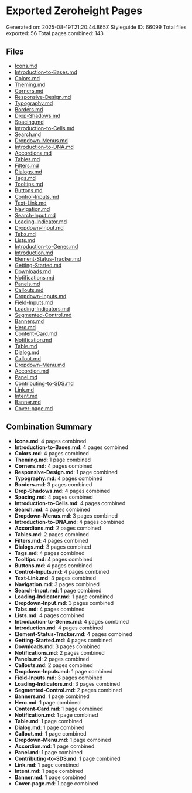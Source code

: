 # Exported Zeroheight Pages

Generated on: 2025-08-19T21:20:44.865Z
Styleguide ID: 66099
Total files exported: 56
Total pages combined: 143

## Files

- [Icons.md](./Icons.md)
- [Introduction-to-Bases.md](./Introduction-to-Bases.md)
- [Colors.md](./Colors.md)
- [Theming.md](./Theming.md)
- [Corners.md](./Corners.md)
- [Responsive-Design.md](./Responsive-Design.md)
- [Typography.md](./Typography.md)
- [Borders.md](./Borders.md)
- [Drop-Shadows.md](./Drop-Shadows.md)
- [Spacing.md](./Spacing.md)
- [Introduction-to-Cells.md](./Introduction-to-Cells.md)
- [Search.md](./Search.md)
- [Dropdown-Menus.md](./Dropdown-Menus.md)
- [Introduction-to-DNA.md](./Introduction-to-DNA.md)
- [Accordions.md](./Accordions.md)
- [Tables.md](./Tables.md)
- [Filters.md](./Filters.md)
- [Dialogs.md](./Dialogs.md)
- [Tags.md](./Tags.md)
- [Tooltips.md](./Tooltips.md)
- [Buttons.md](./Buttons.md)
- [Control-Inputs.md](./Control-Inputs.md)
- [Text-Link.md](./Text-Link.md)
- [Navigation.md](./Navigation.md)
- [Search-Input.md](./Search-Input.md)
- [Loading-Indicator.md](./Loading-Indicator.md)
- [Dropdown-Input.md](./Dropdown-Input.md)
- [Tabs.md](./Tabs.md)
- [Lists.md](./Lists.md)
- [Introduction-to-Genes.md](./Introduction-to-Genes.md)
- [Introduction.md](./Introduction.md)
- [Element-Status-Tracker.md](./Element-Status-Tracker.md)
- [Getting-Started.md](./Getting-Started.md)
- [Downloads.md](./Downloads.md)
- [Notifications.md](./Notifications.md)
- [Panels.md](./Panels.md)
- [Callouts.md](./Callouts.md)
- [Dropdown-Inputs.md](./Dropdown-Inputs.md)
- [Field-Inputs.md](./Field-Inputs.md)
- [Loading-Indicators.md](./Loading-Indicators.md)
- [Segmented-Control.md](./Segmented-Control.md)
- [Banners.md](./Banners.md)
- [Hero.md](./Hero.md)
- [Content-Card.md](./Content-Card.md)
- [Notification.md](./Notification.md)
- [Table.md](./Table.md)
- [Dialog.md](./Dialog.md)
- [Callout.md](./Callout.md)
- [Dropdown-Menu.md](./Dropdown-Menu.md)
- [Accordion.md](./Accordion.md)
- [Panel.md](./Panel.md)
- [Contributing-to-SDS.md](./Contributing-to-SDS.md)
- [Link.md](./Link.md)
- [Intent.md](./Intent.md)
- [Banner.md](./Banner.md)
- [Cover-page.md](./Cover-page.md)

## Combination Summary

- **Icons.md**: 4 pages combined
- **Introduction-to-Bases.md**: 4 pages combined
- **Colors.md**: 4 pages combined
- **Theming.md**: 1 page combined
- **Corners.md**: 4 pages combined
- **Responsive-Design.md**: 1 page combined
- **Typography.md**: 4 pages combined
- **Borders.md**: 3 pages combined
- **Drop-Shadows.md**: 4 pages combined
- **Spacing.md**: 4 pages combined
- **Introduction-to-Cells.md**: 4 pages combined
- **Search.md**: 4 pages combined
- **Dropdown-Menus.md**: 3 pages combined
- **Introduction-to-DNA.md**: 4 pages combined
- **Accordions.md**: 2 pages combined
- **Tables.md**: 2 pages combined
- **Filters.md**: 4 pages combined
- **Dialogs.md**: 3 pages combined
- **Tags.md**: 4 pages combined
- **Tooltips.md**: 4 pages combined
- **Buttons.md**: 4 pages combined
- **Control-Inputs.md**: 4 pages combined
- **Text-Link.md**: 3 pages combined
- **Navigation.md**: 3 pages combined
- **Search-Input.md**: 1 page combined
- **Loading-Indicator.md**: 1 page combined
- **Dropdown-Input.md**: 3 pages combined
- **Tabs.md**: 4 pages combined
- **Lists.md**: 4 pages combined
- **Introduction-to-Genes.md**: 4 pages combined
- **Introduction.md**: 4 pages combined
- **Element-Status-Tracker.md**: 4 pages combined
- **Getting-Started.md**: 4 pages combined
- **Downloads.md**: 3 pages combined
- **Notifications.md**: 2 pages combined
- **Panels.md**: 2 pages combined
- **Callouts.md**: 2 pages combined
- **Dropdown-Inputs.md**: 1 page combined
- **Field-Inputs.md**: 3 pages combined
- **Loading-Indicators.md**: 3 pages combined
- **Segmented-Control.md**: 2 pages combined
- **Banners.md**: 1 page combined
- **Hero.md**: 1 page combined
- **Content-Card.md**: 1 page combined
- **Notification.md**: 1 page combined
- **Table.md**: 1 page combined
- **Dialog.md**: 1 page combined
- **Callout.md**: 1 page combined
- **Dropdown-Menu.md**: 1 page combined
- **Accordion.md**: 1 page combined
- **Panel.md**: 1 page combined
- **Contributing-to-SDS.md**: 1 page combined
- **Link.md**: 1 page combined
- **Intent.md**: 1 page combined
- **Banner.md**: 1 page combined
- **Cover-page.md**: 1 page combined
